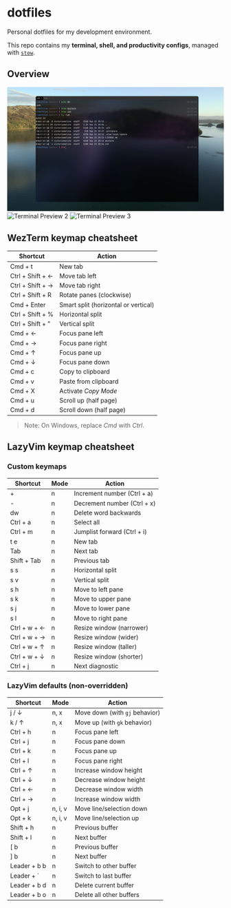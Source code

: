 # dotfiles

Personal dotfiles for my development environment.  

This repo contains my **terminal, shell, and productivity configs**, managed with [`stow`](https://www.gnu.org/software/stow/).

## Overview

![Terminal Preview 1](assets/screenshots/WezTerm.png)
![Terminal Preview 2](assets/screenshots/WezTerm_tmux.png)
![Terminal Preview 3](./assets/screenshots/LazyVim.png)

## WezTerm keymap cheatsheet

| Shortcut         | Action                                   |
|------------------|------------------------------------------|
| Cmd + t          | New tab                                  |
| Ctrl + Shift + ← | Move tab left                            |
| Ctrl + Shift + → | Move tab right                           |
| Ctrl + Shift + R | Rotate panes (clockwise)                 |
| Cmd + Enter      | Smart split (horizontal or vertical)     |
| Ctrl + Shift + % | Horizontal split                         |
| Ctrl + Shift + " | Vertical split                           |
| Cmd + ←          | Focus pane left                          |
| Cmd + →          | Focus pane right                         |
| Cmd + ↑          | Focus pane up                            |
| Cmd + ↓          | Focus pane down                          |
| Cmd + c          | Copy to clipboard                        |
| Cmd + v          | Paste from clipboard                     |
| Cmd + X          | Activate *Copy Mode*                     |
| Cmd + u          | Scroll up (half page)                    |
| Cmd + d          | Scroll down (half page)                  |

> Note: On Windows, replace *Cmd* with *Ctrl*.

## LazyVim keymap cheatsheet

### Custom keymaps

| Shortcut        | Mode | Action                             |
|-----------------|------|------------------------------------|
| +               | n    | Increment number (Ctrl + a)        |
| -               | n    | Decrement number (Ctrl + x)        |
| dw              | n    | Delete word backwards              |
| Ctrl + a        | n    | Select all                         |
| Ctrl + m        | n    | Jumplist forward (Ctrl + i)        |
| t e             | n    | New tab                            |
| Tab             | n    | Next tab                           |
| Shift + Tab     | n    | Previous tab                       |
| s s             | n    | Horizontal split                   |
| s v             | n    | Vertical split                     |
| s h             | n    | Move to left pane                  |
| s k             | n    | Move to upper pane                 |
| s j             | n    | Move to lower pane                 |
| s l             | n    | Move to right pane                 |
| Ctrl + w + ←    | n    | Resize window (narrower)           |
| Ctrl + w + →    | n    | Resize window (wider)              |
| Ctrl + w + ↑    | n    | Resize window (taller)             |
| Ctrl + w + ↓    | n    | Resize window (shorter)            |
| Ctrl + j        | n    | Next diagnostic                    |

### LazyVim defaults (non-overridden)

| Shortcut        | Mode    | Action                          |
|-----------------|---------|---------------------------------|
| j / ↓           | n, x    | Move down (with `gj` behavior)  |
| k / ↑           | n, x    | Move up (with `gk` behavior)    |
| Ctrl + h        | n       | Focus pane left                 |
| Ctrl + j        | n       | Focus pane down                 |
| Ctrl + k        | n       | Focus pane up                   |
| Ctrl + l        | n       | Focus pane right                |
| Ctrl + ↑        | n       | Increase window height          |
| Ctrl + ↓        | n       | Decrease window height          |
| Ctrl + ←        | n       | Decrease window width           |
| Ctrl + →        | n       | Increase window width           |
| Opt + j         | n, i, v | Move line/selection down        |
| Opt + k         | n, i, v | Move line/selection up          |
| Shift + h       | n       | Previous buffer                 |
| Shift + l       | n       | Next buffer                     |
| [ b             | n       | Previous buffer                 |
| ] b             | n       | Next buffer                     |
| Leader + b b    | n       | Switch to other buffer          |
| Leader + `      | n       | Switch to last buffer           |
| Leader + b d    | n       | Delete current buffer           |
| Leader + b o    | n       | Delete all other buffers        |

